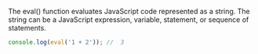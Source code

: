
 The eval() function evaluates JavaScript code represented as a string. The string can be a JavaScript expression, variable, statement, or sequence of statements.

 ```javascript
 console.log(eval('1 + 2')); //  3
 ```
